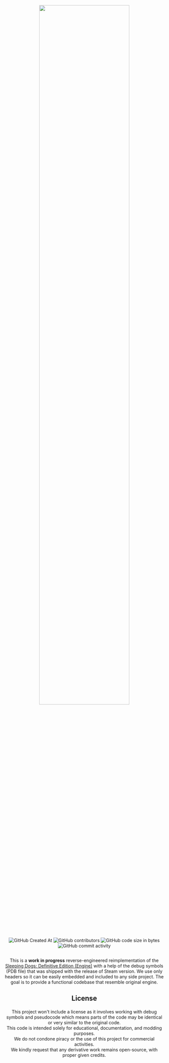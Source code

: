 <p align="center">
    <img width="75%" src="https://github.com/user-attachments/assets/9cfd0023-625e-4292-81b1-3a2f9b394cdd">
    <br>
    <img alt="GitHub Created At" src="https://img.shields.io/github/created-at/SDmodding/TheoryEngine?color=baa6ff">
    <img alt="GitHub contributors" src="https://img.shields.io/github/contributors/SDmodding/TheoryEngine?color=baa6ff">
    <img alt="GitHub code size in bytes" src="https://img.shields.io/github/languages/code-size/SDmodding/TheoryEngine?color=baa6ff">
    <img alt="GitHub commit activity" src="https://img.shields.io/github/commit-activity/m/SDmodding/TheoryEngine?color=baa6ff">
</p>

##

<p align="center">
    This is a <b>work in progress</b> reverse-engineered reimplementation of the <u>Sleeping Dogs: Definitive Edition (Engine)</u> with a help of the debug symbols (PDB file) that was shipped with the release of Steam version. We use only headers so it can be easily embedded and included to any side project. The goal is to provide a functional codebase that resemble original engine.
<p>

## <p align="center">License</p>
<p align="center">
This project won't include a license as it involves working with debug symbols and pseudocode which means parts of the code may be identical or very similar to the original code.<br>
This code is intended solely for educational, documentation, and modding purposes.<br>
We do not condone piracy or the use of this project for commercial activities.<br>
We kindly request that any derivative work remains open-source, with proper given credits.
</p>